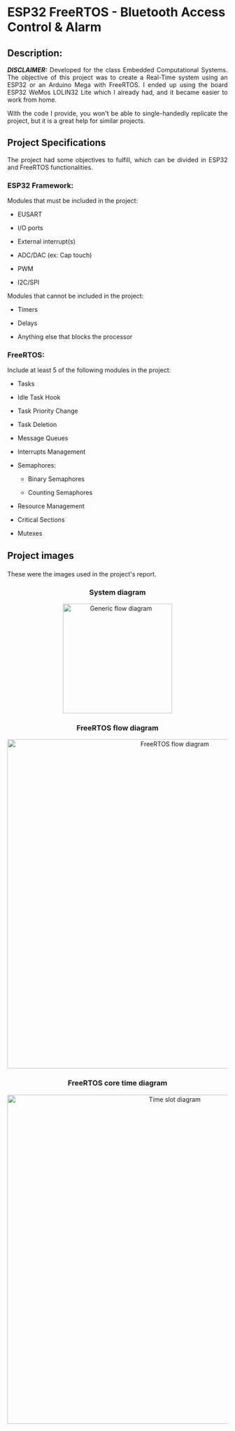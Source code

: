 <h1> ESP32 FreeRTOS - Bluetooth Access Control & Alarm </h1>
<h2> Description: </h2>
<p align="justify"> <b><i>DISCLAIMER:</i></b> Developed for the class Embedded Computational Systems. The objective of this project was to create a Real-Time system using an ESP32 or an Arduino Mega with FreeRTOS. I ended up using the board ESP32 WeMos LOLIN32 Lite which I already had, and it became easier to work from home. </p>

<p align="justify"> With the code I provide, you won't be able to single-handedly replicate the project, but it is a great help for similar projects. </p>

<h2> Project Specifications </h2>
<p align="justify">  The project had some objectives to fulfill, which can be divided in ESP32 and FreeRTOS functionalities. </p>

<h3>  ESP32 Framework: </h3>
<p align="justify">  Modules that must be included in the project: </p>
<ul>
    <li> <p align="justify">  EUSART </p> </li>  
    <li> <p align="justify">  I/O ports </p> </li>  
    <li> <p align="justify">  External interrupt(s) </p> </li> 
    <li> <p align="justify">  ADC/DAC (ex: Cap touch) </p> </li>  
    <li> <p align="justify">  PWM </p> </li>  
    <li> <p align="justify">  I2C/SPI </p> </li>  
</ul>
  
Modules that cannot be included in the project:
<ul>
    <li> <p align="justify">  Timers </p> </li>  
    <li> <p align="justify">  Delays </p> </li>  
    <li> <p align="justify">  Anything else that blocks the processor </p> </li>  
</ul>

<h3>  FreeRTOS: </h3>
Include at least 5 of the following modules in the project:
<ul>
    <li> <p align="justify">  Tasks </p> </li>  
    <li> <p align="justify">  Idle Task Hook </p> </li>  
    <li> <p align="justify">  Task Priority Change </p> </li>  
    <li> <p align="justify">  Task Deletion </p> </li>  
    <li> <p align="justify">  Message Queues </p> </li>  
    <li> <p align="justify">  Interrupts Management </p> </li>  
    <li> <p align="justify">  Semaphores: </p> </li>  
    <ul>
        <li> <p align="justify">  Binary Semaphores </p> </li>  
        <li> <p align="justify">  Counting Semaphores </p> </li>  
    </ul>
    <li> <p align="justify">  Resource Management </p> </li>  
    <li> <p align="justify">  Critical Sections </p> </li>  
    <li> <p align="justify">  Mutexes </p> </li>  
</ul>

<h2> <p align="left"> Project images </p> </h2>
<p> These were the images used in the project's report. </p>
<h3> <p align="center"> System diagram </p> </h3>
<p align="center"> 
  <img width="250" src="https://github.com/nunca-falha/ESP32_FreeRTOS_BluetoothControl_Alarm/blob/main/assets/images/generic_flow_diagram.png" alt="Generic flow diagram"/>
</p>

<h3> <p align="center"> FreeRTOS flow diagram </p> </h3>
<p align="center"> 
  <img width="750" src="https://github.com/nunca-falha/ESP32_FreeRTOS_BluetoothControl_Alarm/blob/main/assets/images/freertos_flow_diagram.png" alt="FreeRTOS flow diagram"/>
</p>

<h3> <p align="center"> FreeRTOS core time diagram </p> </h3>
<p align="center"> 
  <img width="750" src="https://github.com/nunca-falha/ESP32_FreeRTOS_BluetoothControl_Alarm/blob/main/assets/images/time_diagram.png" alt="Time slot diagram"/>
</p>

